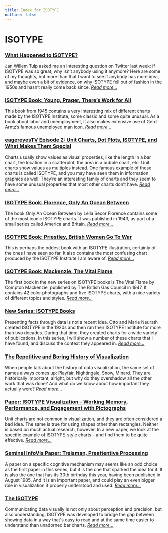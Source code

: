 ```yaml
---
title: Index for ISOTYPE
outline: false
---
```


# ISOTYPE

### <a href="/blog/2020/what-happened-to-isotype">What Happened to ISOTYPE?</a>
Jan Willem Tulp asked me an interesting question on Twitter last week: if ISOTYPE was so great, why isn’t anybody using it anymore? Here are some of my thoughts, but more than that I want to see if anybody has more idea, and maybe even a bit of evidence, on why ISOTYPE fell out of fashion in the 1950s and hasn’t really come back since. _<a href="/blog/2020/what-happened-to-isotype">Read more…</a>_

### <a href="/blog/2019/isotype-book-young-prager-theres-work-for-all">ISOTYPE Book: Young, Prager, There’s Work for All</a>
This book from 1945 contains a very interesting mix of different charts made by the ISOTYPE Institute, some classic and some quite unusual. As a book about labor and unemployment, it also makes extensive use of Gerd Arntz’s famous unemployed man icon. _<a href="/blog/2019/isotype-book-young-prager-theres-work-for-all">Read more…</a>_

### <a href="/blog/2019/eagereyestv-episode-2-unit-charts-dot-plots-and-isotype-and-what-makes-them-special">eagereyesTV Episode 2: Unit Charts, Dot Plots, ISOTYPE, and What Makes Them Special</a>
Charts usually show values as visual properties, like the length in a bar chart, the location in a scatterplot, the area in a bubble chart, etc. Unit charts show values as multiples instead. One famous example of these charts is called ISOTYPE, and you may have seen them in information graphics as well. They’re an interesting family of charts and they seem to have some unusual properties that most other charts don’t have. _<a href="/blog/2019/eagereyestv-episode-2-unit-charts-dot-plots-and-isotype-and-what-makes-them-special">Read more…</a>_

### <a href="/blog/2017/isotype-book-florence-only-an-ocean-between">ISOTYPE Book: Florence, Only An Ocean Between</a>
The book Only An Ocean Between by Lella Secor Florence contains some of the most iconic ISOTYPE charts. It was published in 1943, as part of a small series called America and Britain. _<a href="/blog/2017/isotype-book-florence-only-an-ocean-between">Read more…</a>_

### <a href="/blog/2017/isotype-book-priestley-british-women-go-to-war">ISOTYPE Book: Priestley, British Women Go To War</a>
This is perhaps the oddest book with an ISOTYPE illustration, certainly of the ones I have seen so far. It also contains the most confusing chart produced by the ISOTYPE Institute I am aware of. _<a href="/blog/2017/isotype-book-priestley-british-women-go-to-war">Read more…</a>_

### <a href="/blog/2017/mackenzie-the-vital-flame">ISOTYPE Book: Mackenzie, The Vital Flame</a>
The first book in the new series on ISOTYPE books is The Vital Flame by Compton Mackenzie, published by The British Gas Council in 1947. It contains 42 color photographs and five ISOTYPE charts, with a nice variety of different topics and styles. _<a href="/blog/2017/mackenzie-the-vital-flame">Read more…</a>_

### <a href="/blog/2017/intro">New Series: ISOTYPE Books</a>
Presenting facts through data is not a recent idea. Otto and Marie Neurath created ISOTYPE in the 1920s and then ran their ISOTYPE Institute for more than two decades. During that time, they created charts for a wide variety of publications. In this series, I will show a number of these charts that I have found, and discuss the context they appeared in. _<a href="/blog/2017/intro">Read more…</a>_

### <a href="/blog/2016/the-repetitive-and-boring-history-of-visualization">The Repetitive and Boring History of Visualization</a>
When people talk about the history of data visualization, the same set of names always comes up: Playfair, Nightingale, Snow, Minard. They are historically important, alright, but why do they overshadow all the other work that was done? And what do we know about how important they actually were? _<a href="/blog/2016/the-repetitive-and-boring-history-of-visualization">Read more…</a>_

### <a href="/blog/2015/isotype-visualization">Paper: ISOTYPE Visualization – Working Memory, Performance, and Engagement with Pictographs</a>
Unit charts are not common in visualization, and they are often considered a bad idea. The same is true for using shapes other than rectangles. Neither is based on much actual research, however. In a new paper, we look at the specific example of ISOTYPE-style charts – and find them to be quite effective. _<a href="/blog/2015/isotype-visualization">Read more…</a>_

### <a href="/blog/2015/treisman-preattentive-processing">Seminal InfoVis Paper: Treisman, Preattentive Processing</a>
A paper on a specific cognitive mechanism may seems like an odd choice as the first paper in this series, but it is the one that sparked the idea for it. It is also the one that has its 30th birthday this year, having been published in August 1985. And it is an important paper, and could play an even bigger role in visualization if properly understood and used. _<a href="/blog/2015/treisman-preattentive-processing">Read more…</a>_

### <a href="/blog/2013/isotype">The ISOTYPE</a>
Communicating data visually is not only about perception and precision, but also understanding. ISOTYPE was developed to bridge the gap between showing data in a way that's easy to read and at the same time easier to understand than unadorned bar charts. _<a href="/blog/2013/isotype">Read more…</a>_

